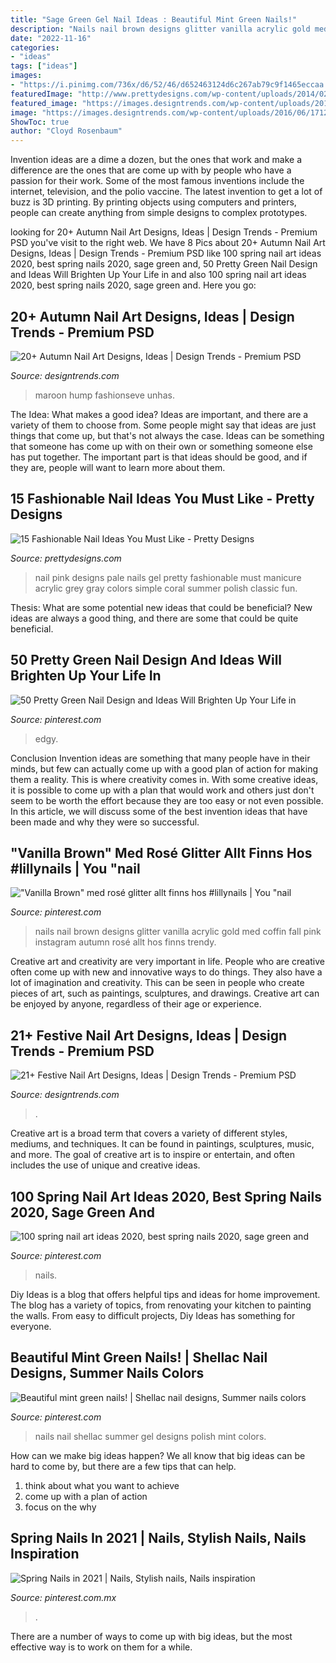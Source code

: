 ```yaml
---
title: "Sage Green Gel Nail Ideas : Beautiful Mint Green Nails!"
description: "Nails nail brown designs glitter vanilla acrylic gold med coffin fall pink instagram autumn rosé allt hos finns trendy"
date: "2022-11-16"
categories:
- "ideas"
tags: ["ideas"]
images:
- "https://i.pinimg.com/736x/d6/52/46/d652463124d6c267ab79c9f1465eccaa.jpg"
featuredImage: "http://www.prettydesigns.com/wp-content/uploads/2014/02/Pale-Pink.jpg"
featured_image: "https://images.designtrends.com/wp-content/uploads/2016/06/17123054/Christmas-Gel-Nail-Art.jpg"
image: "https://images.designtrends.com/wp-content/uploads/2016/06/17123054/Christmas-Gel-Nail-Art.jpg"
ShowToc: true
author: "Cloyd Rosenbaum"
---
```



Invention ideas are a dime a dozen, but the ones that work and make a difference are the ones that are come up with by people who have a passion for their work. Some of the most famous inventions include the internet, television, and the polio vaccine. The latest invention to get a lot of buzz is 3D printing. By printing objects using computers and printers, people can create anything from simple designs to complex prototypes.

	

		
looking for 20+ Autumn Nail Art Designs, Ideas | Design Trends - Premium PSD you've visit to the right web. We have 8 Pics about 20+ Autumn Nail Art Designs, Ideas | Design Trends - Premium PSD like 100 spring nail art ideas 2020, best spring nails 2020, sage green and, 50 Pretty Green Nail Design and Ideas Will Brighten Up Your Life in and also 100 spring nail art ideas 2020, best spring nails 2020, sage green and. Here you go:
		
    
## 20+ Autumn Nail Art Designs, Ideas | Design Trends - Premium PSD

<img loading=lazy src="https://images.designtrends.com/wp-content/uploads/2016/06/16103443/Autumn-Leaves-Gel-Nail-Art.jpg" onerror="this.onerror=null;this.src='https://tse4.mm.bing.net/th?id=OIP.PkcTliR7benhouFgQlAbRQHaHa&amp;pid=15.1';" alt="20+ Autumn Nail Art Designs, Ideas | Design Trends - Premium PSD">

_Source: designtrends.com_

>maroon hump fashionseve unhas. 

	

The Idea: What makes a good idea?
Ideas are important, and there are a variety of them to choose from. Some people might say that ideas are just things that come up, but that's not always the case. Ideas can be something that someone has come up with on their own or something someone else has put together. The important part is that ideas should be good, and if they are, people will want to learn more about them.

    
## 15 Fashionable Nail Ideas You Must Like - Pretty Designs

<img loading=lazy src="http://www.prettydesigns.com/wp-content/uploads/2014/02/Pale-Pink.jpg" onerror="this.onerror=null;this.src='https://tse1.mm.bing.net/th?id=OIP.3fMWoHC36oEhq7ius8f9cQHaHa&amp;pid=15.1';" alt="15 Fashionable Nail Ideas You Must Like - Pretty Designs">

_Source: prettydesigns.com_

>nail pink designs pale nails gel pretty fashionable must manicure acrylic grey gray colors simple coral summer polish classic fun. 

	

Thesis: What are some potential new ideas that could be beneficial?
New ideas are always a good thing, and there are some that could be quite beneficial.

    
## 50 Pretty Green Nail Design And Ideas Will Brighten Up Your Life In

<img loading=lazy src="https://i.pinimg.com/736x/d6/52/46/d652463124d6c267ab79c9f1465eccaa.jpg" onerror="this.onerror=null;this.src='https://tse2.mm.bing.net/th?id=OIP.ZlQjAK-jGHaINjLKDe0OtAHaJ3&amp;pid=15.1';" alt="50 Pretty Green Nail Design and Ideas Will Brighten Up Your Life in">

_Source: pinterest.com_

>edgy. 

	

Conclusion
Invention ideas are something that many people have in their minds, but few can actually come up with a good plan of action for making them a reality. This is where creativity comes in. With some creative ideas, it is possible to come up with a plan that would work and others just don't seem to be worth the effort because they are too easy or not even possible. In this article, we will discuss some of the best invention ideas that have been made and why they were so successful.

    
## &quot;Vanilla Brown&quot; Med Rosé Glitter Allt Finns Hos #lillynails | You &quot;nail

<img loading=lazy src="https://i.pinimg.com/736x/9b/79/d0/9b79d03b3136f76fa7f5eff469fc2cb4--vanilla-med.jpg?b=t" onerror="this.onerror=null;this.src='https://tse3.mm.bing.net/th?id=OIP.rQD8_eXREOKFjq-R9pZUAgHaHa&amp;pid=15.1';" alt="&quot;Vanilla Brown&quot; med rosé glitter allt finns hos #lillynails | You &quot;nail">

_Source: pinterest.com_

>nails nail brown designs glitter vanilla acrylic gold med coffin fall pink instagram autumn rosé allt hos finns trendy. 

	

Creative art and creativity are very important in life. People who are creative often come up with new and innovative ways to do things. They also have a lot of imagination and creativity. This can be seen in people who create pieces of art, such as paintings, sculptures, and drawings. Creative art can be enjoyed by anyone, regardless of their age or experience.

    
## 21+ Festive Nail Art Designs, Ideas | Design Trends - Premium PSD

<img loading=lazy src="https://images.designtrends.com/wp-content/uploads/2016/06/17123054/Christmas-Gel-Nail-Art.jpg" onerror="this.onerror=null;this.src='https://tse2.mm.bing.net/th?id=OIP.92q47rR2reHyc9gdckYxlwHaIr&amp;pid=15.1';" alt="21+ Festive Nail Art Designs, Ideas | Design Trends - Premium PSD">

_Source: designtrends.com_

>. 

	

Creative art is a broad term that covers a variety of different styles, mediums, and techniques. It can be found in paintings, sculptures, music, and more. The goal of creative art is to inspire or entertain, and often includes the use of unique and creative ideas.

    
## 100 Spring Nail Art Ideas 2020, Best Spring Nails 2020, Sage Green And

<img loading=lazy src="https://i.pinimg.com/736x/fd/54/79/fd5479288fca2868730c73d40fb40a05.jpg" onerror="this.onerror=null;this.src='https://tse4.mm.bing.net/th?id=OIP.xDXt76JzW_SNA6SHavx9pAHaIn&amp;pid=15.1';" alt="100 spring nail art ideas 2020, best spring nails 2020, sage green and">

_Source: pinterest.com_

>nails. 

	

Diy Ideas is a blog that offers helpful tips and ideas for home improvement. The blog has a variety of topics, from renovating your kitchen to painting the walls. From easy to difficult projects, Diy Ideas has something for everyone.

    
## Beautiful Mint Green Nails! | Shellac Nail Designs, Summer Nails Colors

<img loading=lazy src="https://i.pinimg.com/736x/c7/3a/eb/c73aeb4ba4327350e621e196c3295075--shellac-nails-nails-polish.jpg" onerror="this.onerror=null;this.src='https://tse3.mm.bing.net/th?id=OIP.4f9yDbx0DPBUPl421mcFywHaJ4&amp;pid=15.1';" alt="Beautiful mint green nails! | Shellac nail designs, Summer nails colors">

_Source: pinterest.com_

>nails nail shellac summer gel designs polish mint colors. 

	

How can we make big ideas happen?
We all know that big ideas can be hard to come by, but there are a few tips that can help. 
1. think about what you want to achieve 
2. come up with a plan of action 
3. focus on the why 

    
## Spring Nails In 2021 | Nails, Stylish Nails, Nails Inspiration

<img loading=lazy src="https://i.pinimg.com/736x/05/b3/b0/05b3b0aaa061c45107b3787b137a978b.jpg" onerror="this.onerror=null;this.src='https://tse2.mm.bing.net/th?id=OIP.nBtyWcBFIYvcFgIG6NLUOAHaJ-&amp;pid=15.1';" alt="Spring Nails in 2021 | Nails, Stylish nails, Nails inspiration">

_Source: pinterest.com.mx_

>. 

	

There are a number of ways to come up with big ideas, but the most effective way is to work on them for a while.


